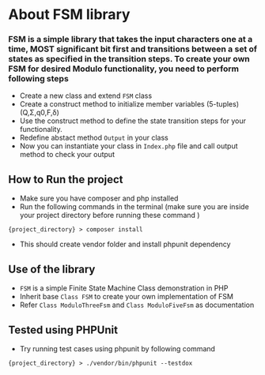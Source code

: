 # About FSM library

### FSM is a simple library that takes the input characters one at a time, MOST significant bit first and transitions between a set of states as specified in the transition steps. To create your own FSM for desired Modulo functionality, you need to perform following steps

- Create a new class and extend `FSM` class
- Create a construct method to initialize member variables (5-tuples) (Q,Σ,q0,F,δ)
- Use the construct method to define the state transition steps for your functionality.
- Redefine abstact method `Output` in your class
- Now you can instantiate your class in `Index.php` file and call output method to check your output 

## How to Run the project

- Make sure you have composer and php installed
- Run the following commands in the terminal (make sure you are inside your project directory before running these command )

```
{project_directory} > composer install
```

- This should create vendor folder and install phpunit dependency

## Use of the library

- `FSM` is a simple Finite State Machine Class demonstration in PHP
- Inherit base `Class FSM` to create your own implementation of FSM
- Refer `Class ModuloThreeFsm` and `Class ModuloFiveFsm` as documentation

## Tested using PHPUnit

- Try running test cases using phpunit by following command
```
{project_directory} > ./vendor/bin/phpunit --testdox
```
